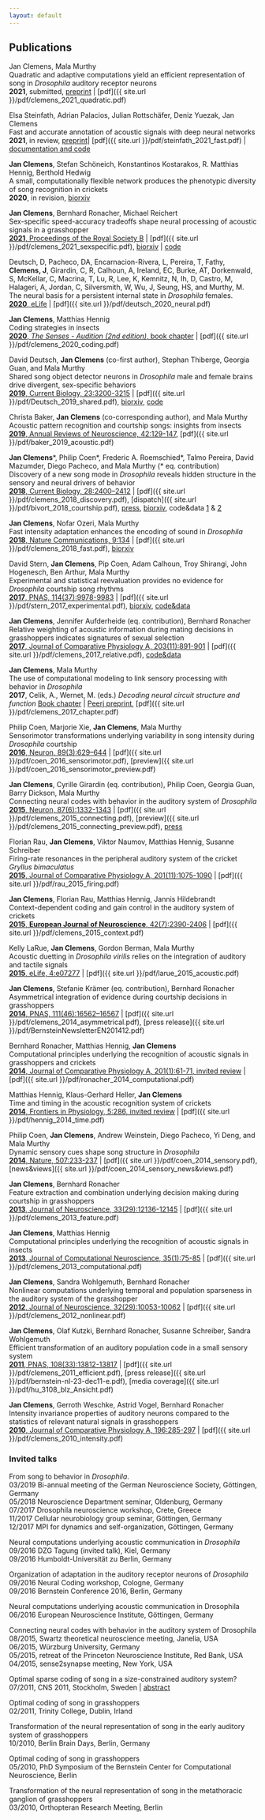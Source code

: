 ```yaml
---
layout: default
---
```


## Publications

Jan Clemens, Mala Murthy   
Quadratic and adaptive computations yield an efficient representation of song in _Drosophila_ auditory receptor neurons   
__2021__, submitted, [preprint](biorxiv) | [pdf]({{ site.url }}/pdf/clemens_2021_quadratic.pdf)

Elsa Steinfath, Adrian Palacios, Julian Rottschäfer, Deniz Yuezak, Jan Clemens   
Fast and accurate annotation of acoustic signals with deep neural networks   
__2021__, in review, [preprint](https://www.biorxiv.org/content/10.1101/2021.03.26.436927v1)| [pdf]({{ site.url }}/pdf/steinfath_2021_fast.pdf) | [documentation and code](https://janclemenslab.org/deepss/intro.html)

__Jan Clemens__, Stefan Schöneich, Konstantinos Kostarakos, R. Matthias Hennig, Berthold Hedwig   
A small, computationally flexible network produces the phenotypic diversity of song recognition in crickets   
__2020__, in revision, [biorxiv](https://www.biorxiv.org/content/10.1101/2020.07.27.221655v1)

__Jan Clemens__, Bernhard Ronacher, Michael Reichert   
Sex-specific speed-accuracy tradeoffs shape neural processing of acoustic signals in a grasshopper   
[__2021__, Proceedings of the Royal Society B](https://royalsocietypublishing.org/doi/10.1098/rspb.2021.0005) | [pdf]({{ site.url }}/pdf/clemens_2021_sexspecific.pdf), [biorxiv](https://www.biorxiv.org/content/10.1101/2020.07.20.212431v2) | [code](https://github.com/postpop/driftdiffusion)   

Deutsch, D, Pacheco, DA, Encarnacion-Rivera, L, Pereira, T, Fathy, __Clemens, J__, Girardin, C, R, Calhoun, A, Ireland, EC, Burke, AT, Dorkenwald, S, McKellar, C, Macrina, T, Lu, R, Lee, K, Kemnitz, N, Ih, D, Castro, M, Halageri, A, Jordan, C, Silversmith, W, Wu, J, Seung, HS, and Murthy, M.   
The neural basis for a persistent internal state in _Drosophila_ females.   
[__2020__, eLife](https://elifesciences.org/articles/59502) | [pdf]({{ site.url }}/pdf/deutsch_2020_neural.pdf)

__Jan Clemens__, Matthias Hennig   
Coding strategies in insects   
[__2020__, _The Senses  - Audition (2nd edition)_, book chapter](https://www.sciencedirect.com/science/article/pii/B9780128093245241849) | [pdf]({{ site.url }}/pdf/clemens_2020_coding.pdf)

David Deutsch, __Jan Clemens__ (co-first author), Stephan Thiberge, Georgia Guan, and Mala Murthy   
Shared song object detector neurons in _Drosophila_ male and female brains drive divergent, sex-specific behaviors   
[__2019__, Current Biology, 23:3200-3215](https://www.sciencedirect.com/science/article/pii/S0960982219310243) | [pdf]({{ site.url }}/pdf/Deutsch_2019_shared.pdf), [biorxiv](https://www.biorxiv.org/content/10.1101/366765v2), [code](https://github.com/murthylab/FLyTRAP)

Christa Baker, __Jan Clemens__ (co-corresponding author), and Mala Murthy   
Acoustic pattern recognition and courtship songs: insights from insects   
[__2019__, Annual Reviews of Neuroscience, 42:129-147](https://www.annualreviews.org/doi/full/10.1146/annurev-neuro-080317-061839), [pdf]({{ site.url }}/pdf/baker_2019_acoustic.pdf)


__Jan Clemens__\*, Philip Coen\*, Frederic A. Roemschied\*, Talmo Pereira, David Mazumder, Diego Pacheco, and Mala Murthy (\* eq. contribution)   
Discovery of a new song mode in _Drosophila_ reveals hidden structure in the sensory and neural drivers of behavior   
[__2018__, Current Biology, 28:2400–2412](https://www.sciencedirect.com/science/article/pii/S0960982218307735) | [pdf]({{ site.url }}/pdf/clemens_2018_discovery.pdf), [dispatch]({{ site.url }}/pdf/bivort_2018_courtship.pdf), [press](https://www.the-scientist.com/news-opinion/fruit-fly-males-woo-females-with-three-songs--not-two-64566), [biorxiv](https://www.biorxiv.org/content/early/2017/11/17/221044), code&data [1](https://github.com/murthylab/pulseTypePipeline) & [2](https://github.com/murthylab/pulseTypeClassifier)

__Jan Clemens__, Nofar Ozeri, Mala Murthy   
Fast intensity adaptation enhances the encoding of sound in _Drosophila_   
[__2018__, Nature Communications, 9:134](https://www.nature.com/articles/s41467-017-02453-9) | [pdf]({{ site.url }}/pdf/clemens_2018_fast.pdf), [biorxiv ](https://www.biorxiv.org/content/early/2017/12/03/228213)

David Stern, __Jan Clemens__, Pip Coen, Adam Calhoun, Troy Shirangi, John Hogenesch, Ben Arthur, Mala Murthy   
Experimental and statistical reevaluation provides no evidence for _Drosophila_ courtship song rhythms   
[__2017__, PNAS, 114(37):9978-9983](http://www.pnas.org/content/114/37/9978.abstract) | [pdf]({{ site.url }}/pdf/stern_2017_experimental.pdf), [biorxiv](https://www.biorxiv.org/content/early/2017/08/09/140483), [code&data](https://github.com/murthylab/noIPIcycles)

__Jan Clemens__, Jennifer Aufderheide (eq. contribution), Bernhard Ronacher   
Relative weighting of acoustic information during mating decisions in grasshoppers indicates signatures of sexual selection   
[__2017__, Journal of Comparative Physiology A, 203(11):891-901](https://link.springer.com/article/10.1007/s00359-017-1200-x) | [pdf]({{ site.url }}/pdf/clemens_2017_relative.pdf), [code&data](https://github.com/postpop/driftdiffusion)

__Jan Clemens__, Mala Murthy   
The use of computational modeling to link sensory processing with behavior in _Drosophila_   
__2017__, Celik, A., Wernet, M. (eds.) _Decoding neural circuit structure and function_ [Book chapter](https://link.springer.com/chapter/10.1007/978-3-319-57363-2_9) | [Peerj preprint](https://peerj.com/preprints/2720/), [pdf]({{ site.url }}/pdf/clemens_2017_chapter.pdf)

Philip Coen, Marjorie Xie, __Jan Clemens__, Mala Murthy   
Sensorimotor transformations underlying variability in song intensity during _Drosophila_ courtship   
[__2016__, Neuron, 89(3):629–644](http://www.cell.com/neuron/abstract/S0896-6273(15)01137-X) | [pdf]({{ site.url }}/pdf/coen_2016_sensorimotor.pdf), [preview]({{ site.url }}/pdf/coen_2016_sensorimotor_preview.pdf)

__Jan Clemens__, Cyrille Girardin (eq. contribution), Philip Coen, Georgia Guan, Barry Dickson, Mala Murthy   
Connecting neural codes with behavior in the auditory system of _Drosophila_   
[__2015__, Neuron, 87(6):1332-1343](http://www.cell.com/neuron/abstract/S0896-6273(15)00708-4) | [pdf]({{ site.url }}/pdf/clemens_2015_connecting.pdf), [preview]({{ site.url }}/pdf/clemens_2015_connecting_preview.pdf), [press](http://www.princeton.edu/main/news/archive/S44/52/80E75/index.xml)

Florian Rau, __Jan Clemens__, Viktor Naumov, Matthias Hennig, Susanne Schreiber   
Firing-rate resonances in the peripheral auditory system of the cricket _Gryllus bimaculatus_   
[__2015__, Journal of Comparative Physiology A, 201(11):1075-1090](http://link.springer.com/article/10.1007/s00359-015-1036-1) | [pdf]({{ site.url }}/pdf/rau_2015_firing.pdf)

__Jan Clemens__, Florian Rau, Matthias Hennig, Jannis Hildebrandt   
Context-dependent coding and gain control in the auditory system of crickets   
[__2015__, __European Journal of Neuroscience__, 42(7):2390-2406](http://onlinelibrary.wiley.com/doi/10.1111/ejn.13019/abstract) | [pdf]({{ site.url }}/pdf/clemens_2015_context.pdf)

Kelly LaRue, __Jan Clemens__, Gordon Berman, Mala Murthy   
Acoustic duetting in _Drosophila virilis_ relies on the integration of auditory and tactile signals   
[__2015__, eLife, 4:e07277](http://elifesciences.org/content/4/e07277) | [pdf]({{ site.url }}/pdf/larue_2015_acoustic.pdf)

__Jan Clemens__, Stefanie Krämer (eq. contribution), Bernhard Ronacher   
Asymmetrical integration of evidence during courtship decisions in grasshoppers   
[__2014__, PNAS, 111(46):16562–16567](http://www.pnas.org/cgi/doi/10.1073/pnas.1412741111) | [pdf]({{ site.url }}/pdf/clemens_2014_asymmetrical.pdf), [press release]({{ site.url }}/pdf/BernsteinNewsletterEN201412.pdf)

Bernhard Ronacher, Matthias Hennig, __Jan Clemens__   
Computational principles underlying the recognition of acoustic signals in grasshoppers and crickets   
[__2014__, Journal of Comparative Physiology A, 201(1):61-71, invited review](http://link.springer.com/article/10.1007/s00359-014-0946-7) | [pdf]({{ site.url }}/pdf/ronacher_2014_computational.pdf)

Matthias Hennig, Klaus-Gerhard Heller, __Jan Clemens__   
Time and timing in the acoustic recognition system of crickets   
[__2014__, Frontiers in Physiology, 5:286, invited review](http://journal.frontiersin.org/Journal/10.3389/fphys.2014.00286/abstract) | [pdf]({{ site.url }}/pdf/hennig_2014_time.pdf)

Philip Coen, __Jan Clemens__, Andrew Weinstein, Diego Pacheco, Yi Deng, and Mala Murthy   
Dynamic sensory cues shape song structure in _Drosophila_   
[__2014__, Nature, 507:233-237](http://www.nature.com/nature/journal/vaop/ncurrent/full/nature13131.html) | [pdf]({{ site.url }}/pdf/coen_2014_sensory.pdf), [news&views]({{ site.url }}/pdf/coen_2014_sensory_news&views.pdf)

__Jan Clemens__, Bernhard Ronacher   
Feature extraction and combination underlying decision making during courtship in grasshoppers   
[__2013__, Journal of Neuroscience, 33(29):12136-12145](http://www.jneurosci.org/content/33/29/12136.abstract) | [pdf]({{ site.url }}/pdf/clemens_2013_feature.pdf)

__Jan Clemens__, Matthias Hennig   
Computational principles underlying the recognition of acoustic signals in insects   
[__2013__, Journal of Computational Neuroscience, 35(1):75-85](http://link.springer.com/article/10.1007/s10827-013-0441-0) | [pdf]({{ site.url }}/pdf/clemens_2013_computational.pdf)

__Jan Clemens__, Sandra Wohlgemuth, Bernhard Ronacher   
Nonlinear computations underlying temporal and population sparseness in the auditory system of the grasshopper   
[__2012__, Journal of Neuroscience, 32(29):10053-10062](http://www.jneurosci.org/content/32/29/10053.abstract) | [pdf]({{ site.url }}/pdf/clemens_2012_nonlinear.pdf)

__Jan Clemens__, Olaf Kutzki, Bernhard Ronacher, Susanne Schreiber, Sandra Wohlgemuth   
Efficient transformation of an auditory population code in a small sensory system   
[__2011__, PNAS, 108(33):13812-13817](http://www.pnas.org/cgi/doi/10.1073/pnas.1104506108) | [pdf]({{ site.url }}/pdf/clemens_2011_efficient.pdf), [press release]({{ site.url }}/pdf/bernstein-nl-23-dec11-e.pdf), [media coverage]({{ site.url }}/pdf/hu_3108_blz_Ansicht.pdf)

__Jan Clemens__, Gerroth Weschke, Astrid Vogel, Bernhard Ronacher   
Intensity invariance properties of auditory neurons compared to the statistics of relevant natural signals in grasshoppers   
[__2010__, Journal of Comparative Physiology A, 196:285-297](http://www.springerlink.com/content/yqmqx3hg4533816p/) | [pdf]({{ site.url }}/pdf/clemens_2010_intensity.pdf)

### Invited talks

From song to behavior in _Drosophila_.   
03/2019 Bi-annual meeting of the German Neuroscience Society, Göttingen, Germany   
05/2018 Neuroscience Department seminar, Oldenburg, Germany   
07/2017 Drosophila neuroscience workshop, Crete, Greece   
11/2017 Cellular neurobiology group seminar, Göttingen, Germany   
12/2017 MPI for dynamics and self-organization, Göttingen, Germany

Neural computations underlying acoustic communication in _Drosophila_   
09/2016 DZG Tagung (invited talk), Kiel, Germany   
09/2016 Humboldt-Universität zu Berlin, Germany   

Organization of adaptation in the auditory receptor neurons of _Drosophila_   
09/2016 Neural Coding workshop, Cologne, Germany   
09/2016 Bernstein Conference 2016, Berlin, Germany   

Neural computations underlying acoustic communication in Drosophila   
06/2016 European Neuroscience Institute, Göttingen, Germany   

Connecting neural codes with behavior in the auditory system of Drosophila   
08/2015, Swartz theoretical neuroscience meeting, Janelia, USA   
06/2015, Würzburg University, Germany   
05/2015, retreat of the Princeton Neuroscience Institute, Red Bank, USA   
04/2015, sense2synapse meeting, New York, USA   

Optimal sparse coding of song in a size-constrained auditory system?   
07/2011, CNS 2011, Stockholm, Sweden | [abstract](http://www.biomedcentral.com/1471-2202/12/S1/O12)   

Optimal coding of song in grasshoppers   
02/2011, Trinity College, Dublin, Irland   

Transformation of the neural representation of song in the early auditory system of grasshoppers   
10/2010, Berlin Brain Days, Berlin, Germany   

Optimal coding of song in grasshoppers   
05/2010, PhD Symposium of the Bernstein Center for Computational Neuroscience, Berlin   

Transformation of the neural representation of song in the metathoracic ganglion of grasshoppers   
03/2010, Orthopteran Research Meeting, Berlin   
